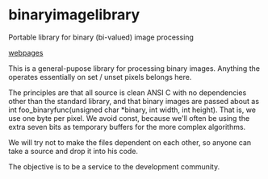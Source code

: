 # binaryimagelibrary
Portable library for binary (bi-valued) image processing

[webpages](http://malcolmmclean.github.io/binaryimagelibrary/)

This is a general-pupose library for processing binary images. Anything
the operates essentially on set / unset pixels belongs here.

The principles are that all source is clean ANSI C with no dependencies
other than the standard library, and that binary images are passed
about as int foo_binaryfunc(unsigned char *binary, int width, int height).
That is, we use one byte per pixel. We avoid const, because we'll 
often be using the extra seven bits as temporary buffers for the
more complex algorithms.

We will try not to make the files dependent on each other, so anyone
can take a source and drop it into his code.

The objective is to be a service to the development community.

